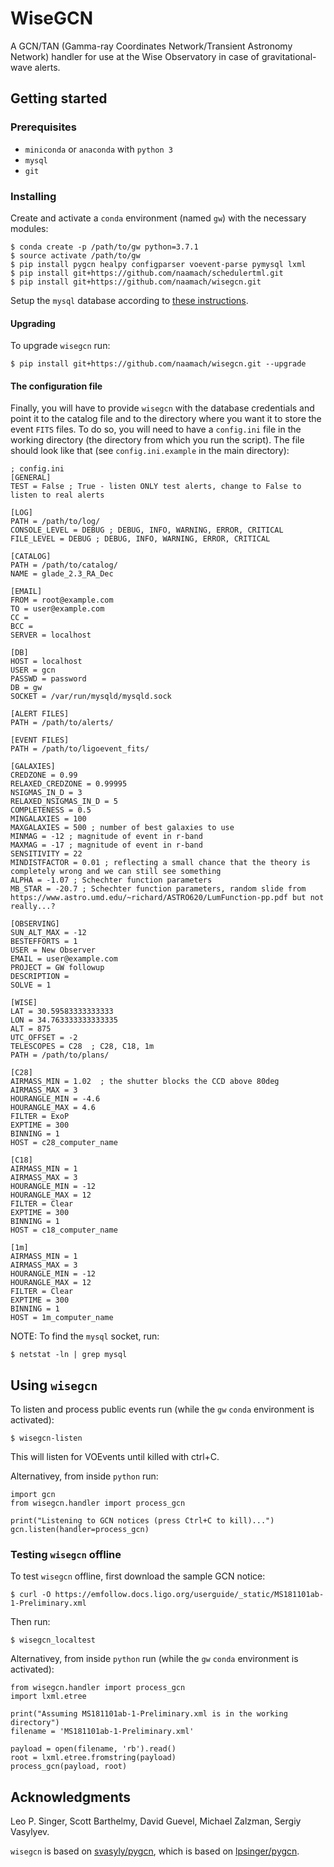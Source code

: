 # WiseGCN

A GCN/TAN (Gamma-ray Coordinates Network/Transient Astronomy Network) handler for use at the Wise Observatory in case of gravitational-wave alerts.

## Getting started

### Prerequisites

* `miniconda` or `anaconda` with `python 3`
* `mysql`
* `git`

### Installing

Create and activate a `conda` environment (named `gw`) with the necessary modules:
```
$ conda create -p /path/to/gw python=3.7.1
$ source activate /path/to/gw
$ pip install pygcn healpy configparser voevent-parse pymysql lxml
$ pip install git+https://github.com/naamach/schedulertml.git
$ pip install git+https://github.com/naamach/wisegcn.git
```
Setup the `mysql` database according to [these instructions](docs/mysql.md).


#### Upgrading
To upgrade `wisegcn` run:
```
$ pip install git+https://github.com/naamach/wisegcn.git --upgrade
```

#### The configuration file

Finally, you will have to provide `wisegcn` with the database credentials and point it to the catalog file and to the directory where you want it to store the event `FITS` files.
To do so, you will need to have a `config.ini` file in the working directory (the directory from which you run the script).
The file should look like that (see `config.ini.example` in the main directory):
```
; config.ini
[GENERAL]
TEST = False ; True - listen ONLY test alerts, change to False to listen to real alerts

[LOG]
PATH = /path/to/log/
CONSOLE_LEVEL = DEBUG ; DEBUG, INFO, WARNING, ERROR, CRITICAL
FILE_LEVEL = DEBUG ; DEBUG, INFO, WARNING, ERROR, CRITICAL

[CATALOG]
PATH = /path/to/catalog/
NAME = glade_2.3_RA_Dec

[EMAIL]
FROM = root@example.com
TO = user@example.com
CC = 
BCC = 
SERVER = localhost

[DB]
HOST = localhost
USER = gcn
PASSWD = password
DB = gw
SOCKET = /var/run/mysqld/mysqld.sock

[ALERT FILES]
PATH = /path/to/alerts/

[EVENT FILES]
PATH = /path/to/ligoevent_fits/

[GALAXIES]
CREDZONE = 0.99
RELAXED_CREDZONE = 0.99995
NSIGMAS_IN_D = 3
RELAXED_NSIGMAS_IN_D = 5
COMPLETENESS = 0.5
MINGALAXIES = 100
MAXGALAXIES = 500 ; number of best galaxies to use
MINMAG = -12 ; magnitude of event in r-band
MAXMAG = -17 ; magnitude of event in r-band
SENSITIVITY = 22
MINDISTFACTOR = 0.01 ; reflecting a small chance that the theory is completely wrong and we can still see something
ALPHA = -1.07 ; Schechter function parameters
MB_STAR = -20.7 ; Schechter function parameters, random slide from https://www.astro.umd.edu/~richard/ASTRO620/LumFunction-pp.pdf but not really...?

[OBSERVING]
SUN_ALT_MAX = -12
BESTEFFORTS = 1
USER = New Observer
EMAIL = user@example.com
PROJECT = GW followup
DESCRIPTION = 
SOLVE = 1

[WISE]
LAT = 30.59583333333333
LON = 34.763333333333335
ALT = 875
UTC_OFFSET = -2
TELESCOPES = C28  ; C28, C18, 1m
PATH = /path/to/plans/

[C28]
AIRMASS_MIN = 1.02  ; the shutter blocks the CCD above 80deg
AIRMASS_MAX = 3
HOURANGLE_MIN = -4.6
HOURANGLE_MAX = 4.6
FILTER = ExoP
EXPTIME = 300
BINNING = 1
HOST = c28_computer_name

[C18]
AIRMASS_MIN = 1
AIRMASS_MAX = 3
HOURANGLE_MIN = -12
HOURANGLE_MAX = 12
FILTER = Clear
EXPTIME = 300
BINNING = 1
HOST = c18_computer_name

[1m]
AIRMASS_MIN = 1
AIRMASS_MAX = 3
HOURANGLE_MIN = -12
HOURANGLE_MAX = 12
FILTER = Clear
EXPTIME = 300
BINNING = 1
HOST = 1m_computer_name
```

NOTE: To find the `mysql` socket, run:
```
$ netstat -ln | grep mysql
```

## Using `wisegcn`

To listen and process public events run (while the `gw` `conda` environment is activated):


```
$ wisegcn-listen
```

This will listen for VOEvents until killed with ctrl+C.

Alternativey, from inside `python` run:

```
import gcn
from wisegcn.handler import process_gcn

print("Listening to GCN notices (press Ctrl+C to kill)...")
gcn.listen(handler=process_gcn)
```

### Testing `wisegcn` offline

To test `wisegcn` offline, first download the sample GCN notice:

```
$ curl -O https://emfollow.docs.ligo.org/userguide/_static/MS181101ab-1-Preliminary.xml
```

Then run:

```
$ wisegcn_localtest
```

Alternativey, from inside `python` run (while the `gw` `conda` environment is activated):

```
from wisegcn.handler import process_gcn
import lxml.etree

print("Assuming MS181101ab-1-Preliminary.xml is in the working directory")
filename = 'MS181101ab-1-Preliminary.xml'

payload = open(filename, 'rb').read()
root = lxml.etree.fromstring(payload)
process_gcn(payload, root)
```

## Acknowledgments
Leo P. Singer, Scott Barthelmy, David Guevel, Michael Zalzman, Sergiy Vasylyev.

`wisegcn` is based on [svasyly/pygcn](https://github.com/svasyly/pygcn), which is based on [lpsinger/pygcn](https://github.com/lpsinger/pygcn).
